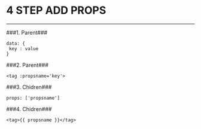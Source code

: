 # 4 STEP ADD PROPS #
-----------------
###1. Parent###
 ```
data: {
  key : value
}
```
###2. Parent###
 ```
<tag :propsname='key'>
```
###3. Chidren###
```
props: ['propsname']
```
###4. Chidren###
```
<tag>{{ propsname }}</tag>
```
